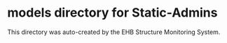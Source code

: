 # models directory for Static-Admins

This directory was auto-created by the EHB Structure Monitoring System.